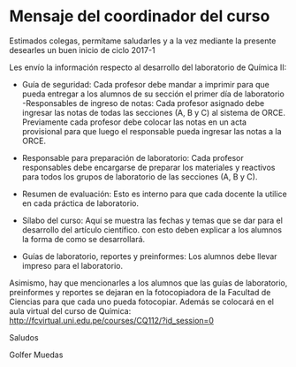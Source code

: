 # Mensaje del coordinador del curso
Estimados colegas, permítame saludarles y a la vez mediante la presente desearles un buen inicio de ciclo 2017-1

Les envío la información respecto al desarrollo del laboratorio de Química II: 
- Guía de seguridad: Cada profesor debe mandar a imprimir para que pueda entregar a los alumnos de su sección el primer día de laboratorio
-Responsables de ingreso de notas: Cada profesor asignado debe ingresar las notas de todas las secciones (A, B y C) al sistema de ORCE. Previamente cada profesor debe colocar las notas en un acta provisional para que luego el responsable pueda ingresar las notas a la ORCE.
- Responsable para preparación de laboratorio: Cada profesor responsables debe encargarse de preparar los materiales y reactivos para todos los grupos de laboratorio de las secciones (A, B y C).
- Resumen de evaluación: Esto es interno para que cada docente la utilice en cada práctica de laboratorio.
- Sílabo del curso: Aquí se muestra las fechas y temas que se dar para el desarrollo del artículo científico. con esto deben explicar a los alumnos la forma de como se desarrollará.

- Guías de laboratorio, reportes y preinformes: Los alumnos debe llevar impreso para el laboratorio.


Asimismo, hay que mencionarles a los alumnos  que las guías de laboratorio, preinformes y reportes se dejaran en la fotocopiadora de la Facultad de Ciencias para que cada uno pueda fotocopiar. Además se colocará en el aula virtual del curso de Química:  http://fcvirtual.uni.edu.pe/courses/CQ112/?id_session=0
 
Saludos
 
Golfer Muedas
